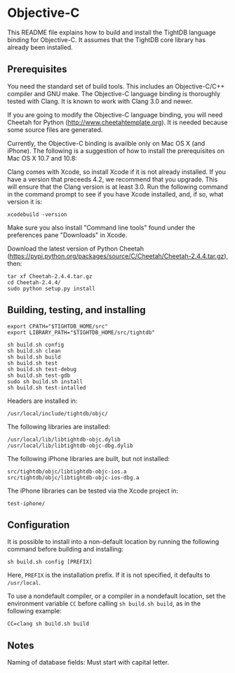 Objective-C
===========

This README file explains how to build and install the TightDB
language binding for Objective-C. It assumes that the TightDB core
library has already been installed.


Prerequisites
-------------

You need the standard set of build tools. This includes an
Objective-C/C++ compiler and GNU make. The Objective-C language
binding is thoroughly tested with Clang. It is known to work with
Clang 3.0 and newer.

If you are going to modify the Objective-C language binding, you will
need Cheetah for Python (http://www.cheetahtemplate.org). It is needed
because some source files are generated.

Currently, the Objective-C binding is availble only on Mac OS X (and
iPhone). The following is a suggestion of how to install the
prerequisites on Mac OS X 10.7 and 10.8:

Clang comes with Xcode, so install Xcode if it is not already
installed. If you have a version that preceeds 4.2, we recommend that
you upgrade. This will ensure that the Clang version is at least
3.0. Run the following command in the command prompt to see if you
have Xcode installed, and, if so, what version it is:

    xcodebuild -version

Make sure you also install "Command line tools" found under the
preferences pane "Downloads" in Xcode.

Download the latest version of Python Cheetah
(https://pypi.python.org/packages/source/C/Cheetah/Cheetah-2.4.4.tar.gz),
then:

    tar xf Cheetah-2.4.4.tar.gz
    cd Cheetah-2.4.4/
    sudo python setup.py install


Building, testing, and installing
---------------------------------

    export CPATH="$TIGHTDB_HOME/src"
    export LIBRARY_PATH="$TIGHTDB_HOME/src/tightdb"

    sh build.sh config
    sh build.sh clean
    sh build.sh build
    sh build.sh test
    sh build.sh test-debug
    sh build.sh test-gdb
    sudo sh build.sh install
    sh build.sh test-intalled

Headers are installed in:

    /usr/local/include/tightdb/objc/

The following libraries are installed:

    /usr/local/lib/libtightdb-objc.dylib
    /usr/local/lib/libtightdb-objc-dbg.dylib

The following iPhone libraries are built, but not installed:

    src/tightdb/objc/libtightdb-objc-ios.a
    src/tightdb/objc/libtightdb-objc-ios-dbg.a

The iPhone libraries can be tested via the Xcode project in:

    test-iphone/


Configuration
-------------

It is possible to install into a non-default location by running the
following command before building and installing:

    sh build.sh config [PREFIX]

Here, `PREFIX` is the installation prefix. If it is not specified, it
defaults to `/usr/local`.

To use a nondefault compiler, or a compiler in a nondefault location,
set the environment variable `CC` before calling `sh build.sh build`,
as in the following example:

    CC=clang sh build.sh build


Notes
-----

Naming of database fields: Must start with capital letter.
